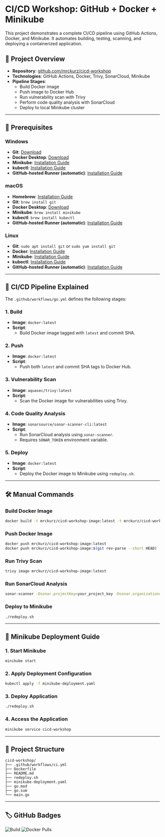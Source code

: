 
# CI/CD Workshop: GitHub + Docker + Minikube

This project demonstrates a complete CI/CD pipeline using GitHub Actions, Docker, and Minikube. It automates building, testing, scanning, and deploying a containerized application.

## 🚀 Project Overview

- **Repository**: [github.com/mrckurz/cicd-workshop](https://github.com/mrckurz/cicd-workshop)
- **Technologies**: GitHub Actions, Docker, Trivy, SonarCloud, Minikube
- **Pipeline Stages**:
  - Build Docker image
  - Push image to Docker Hub
  - Run vulnerability scan with Trivy
  - Perform code quality analysis with SonarCloud
  - Deploy to local Minikube cluster

---

## 🧰 Prerequisites

### Windows

- **Git**: [Download](https://git-scm.com/download/win)
- **Docker Desktop**: [Download](https://www.docker.com/products/docker-desktop/)
- **Minikube**: [Installation Guide](https://minikube.sigs.k8s.io/docs/start/)
- **kubectl**: [Installation Guide](https://kubernetes.io/docs/tasks/tools/install-kubectl/)
- **GitHub-hosted Runner (automatic)**: [Installation Guide](https://docs.github.com/en/actions/hosting-your-own-runners/about-self-hosted-runners)

### macOS

- **Homebrew**: [Installation Guide](https://brew.sh/)
- **Git**: `brew install git`
- **Docker Desktop**: [Download](https://www.docker.com/products/docker-desktop/)
- **Minikube**: `brew install minikube`
- **kubectl**: `brew install kubectl`
- **GitHub-hosted Runner (automatic)**: [Installation Guide](https://docs.github.com/en/actions/hosting-your-own-runners/about-self-hosted-runners)

### Linux

- **Git**: `sudo apt install git` or `sudo yum install git`
- **Docker**: [Installation Guide](https://docs.docker.com/engine/install/)
- **Minikube**: [Installation Guide](https://minikube.sigs.k8s.io/docs/start/)
- **kubectl**: [Installation Guide](https://kubernetes.io/docs/tasks/tools/install-kubectl/)
- **GitHub-hosted Runner (automatic)**: [Installation Guide](https://docs.github.com/en/actions/hosting-your-own-runners/about-self-hosted-runners)

---

## 🧪 CI/CD Pipeline Explained

The `.github/workflows/go.yml` defines the following stages:

### 1. **Build**

- **Image**: `docker:latest`
- **Script**:
  - Build Docker image tagged with `latest` and commit SHA.

### 2. **Push**

- **Image**: `docker:latest`
- **Script**:
  - Push both `latest` and commit SHA tags to Docker Hub.

### 3. **Vulnerability Scan**

- **Image**: `aquasec/trivy:latest`
- **Script**:
  - Scan the Docker image for vulnerabilities using Trivy.

### 4. **Code Quality Analysis**

- **Image**: `sonarsource/sonar-scanner-cli:latest`
- **Script**:
  - Run SonarCloud analysis using `sonar-scanner`.
  - Requires `SONAR_TOKEN` environment variable.

### 5. **Deploy**

- **Image**: `docker:latest`
- **Script**:
  - Deploy the Docker image to Minikube using `redeploy.sh`.

---

## 🛠 Manual Commands

### Build Docker Image

```bash
docker build -t mrckurz/cicd-workshop-image:latest -t mrckurz/cicd-workshop-image:$(git rev-parse --short HEAD) .
```

### Push Docker Image

```bash
docker push mrckurz/cicd-workshop-image:latest
docker push mrckurz/cicd-workshop-image:$(git rev-parse --short HEAD)
```

### Run Trivy Scan

```bash
trivy image mrckurz/cicd-workshop-image:latest
```

### Run SonarCloud Analysis

```bash
sonar-scanner -Dsonar.projectKey=your_project_key -Dsonar.organization=your_org -Dsonar.host.url=https://sonarcloud.io -Dsonar.login=$SONAR_TOKEN
```

### Deploy to Minikube

```bash
./redeploy.sh
```

---

## 🧭 Minikube Deployment Guide

### 1. **Start Minikube**

```bash
minikube start
```

### 2. **Apply Deployment Configuration**

```bash
kubectl apply -f minikube-deployment.yaml
```

### 3. **Deploy Application**

```bash
./redeploy.sh
```

### 4. **Access the Application**

```bash
minikube service cicd-workshop
```

---

## 📂 Project Structure

```
cicd-workshop/
├── .github/workflows/ci.yml
├── Dockerfile
├── README.md
├── redeploy.sh
├── minikube-deployment.yaml
├── go.mod
├── go.sum
└── main.go
```

---

## 🏷️ GitHub Badges

![Build](https://img.shields.io/github/actions/workflow/status/mrckurz/cicd-workshop/go.yml?branch=main)
![Docker Pulls](https://img.shields.io/docker/pulls/mrckurz/cicd-workshop-image)
